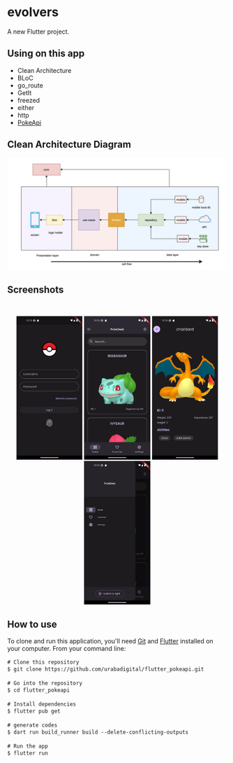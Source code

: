 # evolvers

A new Flutter project.

## Using on this app

- Clean Architecture
- BLoC
- go_route
- GetIt
- freezed
- either
- http
- [PokeApi](https://pokeapi.co/)

## Clean Architecture Diagram

![Image](screenshots/diagram.png)

## Screenshots

<br>
<p align="center">
<img src="screenshots/Screenshot_1710738630.png" width="30%">
<img src="screenshots/Screenshot_1710738642.png" width="30%">
<img src="screenshots/Screenshot_1710738656.png" width="30%">
<img src="screenshots/Screenshot_1710738645.png" width="30%">
</p>

## How to use

To clone and run this application, you'll need [Git](https://git-scm.com/downloads) and [Flutter](https://flutter.dev/docs/get-started/install) installed on your computer. From your command line:

```
# Clone this repository
$ git clone https://github.com/urabadigital/flutter_pokeapi.git

# Go into the repository
$ cd flutter_pokeapi

# Install dependencies
$ flutter pub get

# generate codes
$ dart run build_runner build --delete-conflicting-outputs

# Run the app
$ flutter run
```
